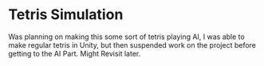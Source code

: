 # Tetris Simulation

Was planning on making this some sort of tetris playing AI, I was able to make regular tetris in Unity, but then suspended work on the project before getting to the AI Part. Might Revisit later.
